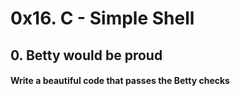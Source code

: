 # 0x16. C - Simple Shell

## 0. Betty would be proud
#### Write a beautiful code that passes the Betty checks
